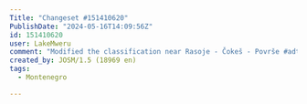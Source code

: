 ```yaml
---
Title: "Changeset #151410620"
PublishDate: "2024-05-16T14:09:56Z"
id: 151410620
user: LakeMweru
comment: "Modified the classification near Rasoje - Čokeš - Površe #adt"
created_by: JOSM/1.5 (18969 en)
tags:
  - Montenegro

---
```


